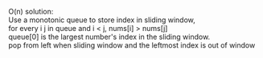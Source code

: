 O(n) solution:  
Use a monotonic queue to store index in sliding window,   
for every i j in queue and i < j, nums[i] > nums[j]   
queue[0] is the largest number's index in the sliding window.   
pop from left when sliding window and the leftmost index is out of window   
